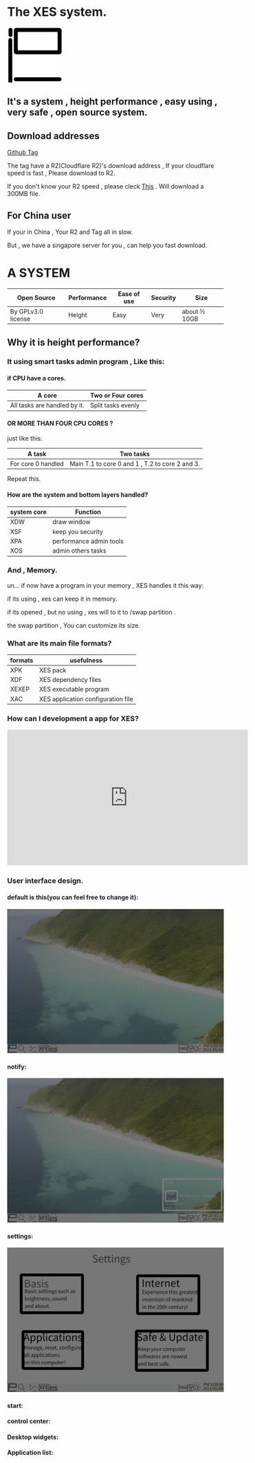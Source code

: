 # The XES system.
<img src="icon/xes logo.png">

## It's a system ,  height performance , easy using , very safe , open source system.

## Download addresses
 [Github Tag](https://github.com/ciurmilt/xes-x86/releases)

The tag have a R2(Cloudflare R2)'s download address , If your cloudflare speed is fast , Please download to R2.

If you don't know your R2 speed , please cleck [This](https://xsvoice.top/s) . Will download a 300MB file.

## For China user

If your in China , Your R2 and Tag all in slow.

But , we have a singapore server for you , can help you fast download.
# A SYSTEM

| Open Source        | Performance | Ease of use | Security | Size         |
| ------------------ | ----------- | ----------- | -------- | ------------ |
| By GPLv3.0 license | Height      | Easy        | Very     | about ½ 10GB |

## Why it is height performance?

### It using smart tasks admin program , Like this:

####  if CPU have a cores.

| A core                       | Two or Four cores  |
| ---------------------------- | ------------------ |
| All tasks are handled by it. | Split tasks evenly |

#### OR MORE THAN FOUR CPU CORES ?

just like this:

| A task             | Two tasks                                       |
| ------------------ | ----------------------------------------------- |
| For core 0 handled | Main T.1 to core 0 and 1 , T.2 to core 2 and 3. |

Repeat this.

#### How are the system and bottom layers handled?

| system core | Function                |
| ----------- | ----------------------- |
| XDW         | draw window             |
| XSF         | keep you security       |
| XPA         | performance admin tools |
| XOS         | admin others tasks      |

### And , Memory.

un... if now have a program in your memory , XES handles it this way:

if its using , xes can keep it in memory.

if its opened , but no using , xes will to it to /swap partition .

the swap partition , You can customize its size.

### What are its main file formats?

| formats | usefulness                |
| ----------- | ----------------------- |
| XPK         | XES pack             |
| XDF         | XES dependency files       |
| XEXEP         | XES executable program |
| XAC         | XES application configuration file      |

### How can I development a app for XES?
<iframe width="560" height="315" src="https://www.youtube.com/embed/Rt5xTLm6oHA?si=2XwaqtoCNsaO8H5H" title="YouTube video player" frameborder="0" allow="accelerometer; autoplay; clipboard-write; encrypted-media; gyroscope; picture-in-picture; web-share" referrerpolicy="strict-origin-when-cross-origin" allowfullscreen></iframe>

### User interface design.

#### default is this(you can feel free to change it):
<img src="icon/desktop.png">

#### notify:
<img src="icon/notify.png">

#### settings:

<img src="icon/settings.png">

#### start:

#### control center:

#### Desktop widgets:

#### Application list:
